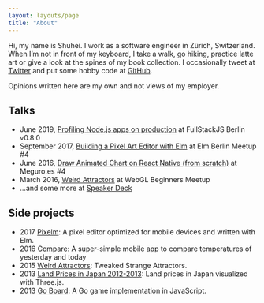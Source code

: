 ```yaml
---
layout: layouts/page
title: "About"
---
```


Hi, my name is Shuhei. I work as a software engineer in Zürich, Switzerland. When I’m not in front of my keyboard, I take a walk, go hiking, practice latte art or give a look at the spines of my book collection. I occasionally tweet at [Twitter](https://twitter.com/shuheikagawa "Twitter @shuheikagawa") and put some hobby code at [GitHub](https://github.com/shuhei "GitHub @shuhei").

Opinions written here are my own and not views of my employer.

## Talks

- June 2019, [Profiling Node.js apps on production](https://speakerdeck.com/shuhei/profiling-node-dot-js-apps-on-production) at FullStackJS Berlin v0.8.0
- September 2017, [Building a Pixel Art Editor with Elm](https://speakerdeck.com/shuhei/building-a-pixel-art-editor-with-elm) at Elm Berlin Meetup #4
- June 2016, [Draw Animated Chart on React Native (from scratch)](https://speakerdeck.com/shuhei/draw-animated-chart-on-react-native) at Meguro.es #4
- March 2016, [Weird Attractors](https://speakerdeck.com/shuhei/weird-attractors) at WebGL Beginners Meetup
- ...and some more at [Speaker Deck](https://speakerdeck.com/shuhei)

## Side projects

- 2017 [Pixelm](/pixelm/): A pixel editor optimized for mobile devices and written with Elm.
- 2016 [Compare](https://github.com/shuhei/Compare): A super-simple mobile app to compare temperatures of yesterday and today
- 2015 [Weird Attractors](/attractors): Tweaked Strange Attractors.
- 2013 [Land Prices in Japan 2012-2013](/webland/): Land prices in Japan visualized with Three.js.
- 2013 [Go Board](/goban.js/): A Go game implementation in JavaScript.
